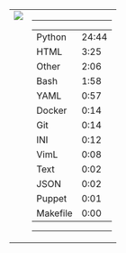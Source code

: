 
<table><tr>
<td valign="top">
  <img src="https://wakatime.com/share/@Aperture/0cd21d5d-ac4f-458d-9c71-d06f479c1297.png" />
</td>

<td valign="top">
  <hr>
  <table>
    <tr><td>Python</td><td>24:44</td></tr><tr><td>HTML</td><td>3:25</td></tr><tr><td>Other</td><td>2:06</td></tr><tr><td>Bash</td><td>1:58</td></tr><tr><td>YAML</td><td>0:57</td></tr><tr><td>Docker</td><td>0:14</td></tr><tr><td>Git</td><td>0:14</td></tr><tr><td>INI</td><td>0:12</td></tr><tr><td>VimL</td><td>0:08</td></tr><tr><td>Text</td><td>0:02</td></tr><tr><td>JSON</td><td>0:02</td></tr><tr><td>Puppet</td><td>0:01</td></tr><tr><td>Makefile</td><td>0:00</td></tr>
  </table>
  <hr>
</td>
</tr></table>

